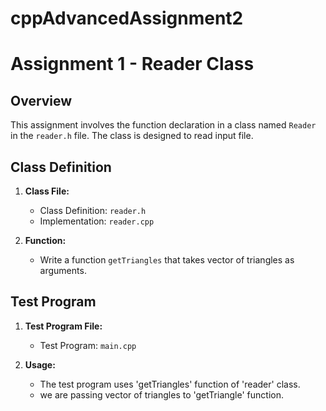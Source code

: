 # cppAdvancedAssignment2
# Assignment 1 - Reader Class
 
## Overview
 
This assignment involves the function declaration in a class named `Reader` in the `reader.h` file. The class is designed to read input file.
 
## Class Definition
 
1. **Class File:**
   - Class Definition: `reader.h`
   - Implementation: `reader.cpp`
 
2. **Function:**
   - Write a function `getTriangles` that takes vector of triangles as arguments.
 
## Test Program
 
1. **Test Program File:**
   - Test Program: `main.cpp`
 
2. **Usage:**
   - The test program uses 'getTriangles' function of 'reader' class.
   - we are passing vector of triangles to 'getTriangle' function.
   
   
